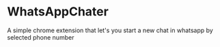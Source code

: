 # WhatsAppChater
A simple chrome extension that let's you start a new chat in whatsapp by selected phone number
